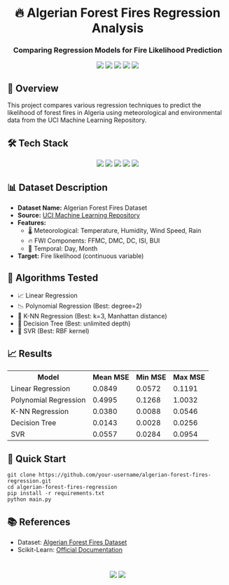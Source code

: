 <h1 align="center">🔥 Algerian Forest Fires Regression Analysis</h1>
<h3 align="center">Comparing Regression Models for Fire Likelihood Prediction</h3>

<div align="center">
    <img src="https://img.shields.io/badge/Python-3.8+-3776AB?logo=python&logoColor=white">
    <img src="https://img.shields.io/badge/Scikit_Learn-FF6F00?logo=scikitlearn&logoColor=white">
    <img src="https://img.shields.io/badge/NumPy-013243?logo=numpy&logoColor=white">
    <img src="https://img.shields.io/badge/Pandas-150458?logo=pandas&logoColor=white">
    <img src="https://img.shields.io/badge/Matplotlib-11557C?logo=matplotlib&logoColor=white">
</div>

<h2>📖 Overview</h2>
<p>This project compares various regression techniques to predict the likelihood of forest fires in Algeria using meteorological and environmental data from the UCI Machine Learning Repository.</p>

<h2>🛠️ Tech Stack</h2>
<div align="center">
    <img src="https://img.shields.io/badge/Python-3776AB?logo=python&logoColor=white">
    <img src="https://img.shields.io/badge/Scikit_Learn-FF6F00?logo=scikitlearn&logoColor=white">
    <img src="https://img.shields.io/badge/Pandas-150458?logo=pandas&logoColor=white">
    <img src="https://img.shields.io/badge/NumPy-013243?logo=numpy&logoColor=white">
    <img src="https://img.shields.io/badge/Matplotlib-11557C?logo=matplotlib&logoColor=white">
</div>

<h2>📊 Dataset Description</h2>
<ul>
    <li><strong>Dataset Name:</strong> Algerian Forest Fires Dataset</li>
    <li><strong>Source:</strong> <a href="https://archive.ics.uci.edu/ml/datasets/Algerian+Forest+Fires+Dataset">UCI Machine Learning Repository</a></li>
    <li><strong>Features:</strong>
        <ul>
            <li>🌡️ Meteorological: Temperature, Humidity, Wind Speed, Rain</li>
            <li>🔥 FWI Components: FFMC, DMC, DC, ISI, BUI</li>
            <li>📅 Temporal: Day, Month</li>
        </ul>
    </li>
    <li><strong>Target:</strong> Fire likelihood (continuous variable)</li>
</ul>

<h2>🧠 Algorithms Tested</h2>
<ul>
    <li>📈 Linear Regression</li>
    <li>📉 Polynomial Regression (Best: degree=2)</li>
    <li>📍 K-NN Regression (Best: k=3, Manhattan distance)</li>
    <li>🌳 Decision Tree (Best: unlimited depth)</li>
    <li>🔄 SVR (Best: RBF kernel)</li>
</ul>

<h2>📈 Results</h2>
<table>
    <tr>
        <th>Model</th>
        <th>Mean MSE</th>
        <th>Min MSE</th>
        <th>Max MSE</th>
    </tr>
    <tr>
        <td>Linear Regression</td>
        <td>0.0849</td>
        <td>0.0572</td>
        <td>0.1191</td>
    </tr>
    <tr>
        <td>Polynomial Regression</td>
        <td>0.4995</td>
        <td>0.1268</td>
        <td>1.0032</td>
    </tr>
    <tr>
        <td>K-NN Regression</td>
        <td>0.0380</td>
        <td>0.0088</td>
        <td>0.0546</td>
    </tr>
    <tr>
        <td>Decision Tree</td>
        <td>0.0143</td>
        <td>0.0028</td>
        <td>0.0256</td>
    </tr>
    <tr>
        <td>SVR</td>
        <td>0.0557</td>
        <td>0.0284</td>
        <td>0.0954</td>
    </tr>
</table>

<h2>🚀 Quick Start</h2>
<pre><code>git clone https://github.com/your-username/algerian-forest-fires-regression.git
cd algerian-forest-fires-regression
pip install -r requirements.txt
python main.py</code></pre>

<h2>📚 References</h2>
<ul>
    <li>Dataset: <a href="https://doi.org/10.24432/C5KW4N">Algerian Forest Fires Dataset</a></li>
    <li>Scikit-Learn: <a href="https://scikit-learn.org/">Official Documentation</a></li>
</ul>

<div align="center" style="margin-top: 40px;">
    <img src="https://img.shields.io/badge/Made_with-Python-3776AB?logo=python&logoColor=white">
    <img src="https://img.shields.io/badge/Open_Source-❤️-FF6F00">
</div>
